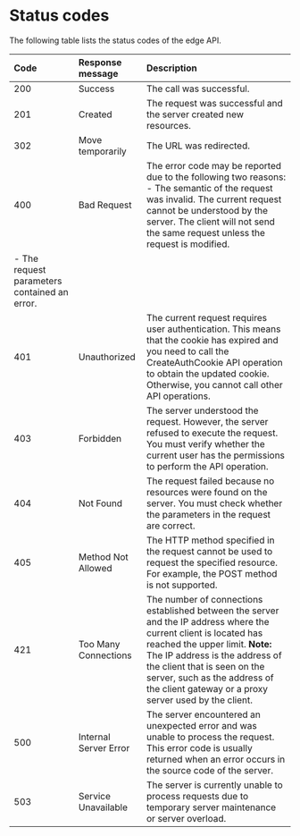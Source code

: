 # Status codes

The following table lists the status codes of the edge API.

|Code|Response message|Description|
|:---|:---------------|:----------|
|200|Success|The call was successful.|
|201|Created|The request was successful and the server created new resources.|
|302|Move temporarily|The URL was redirected.|
|400|Bad Request|The error code may be reported due to the following two reasons: -   The semantic of the request was invalid. The current request cannot be understood by the server. The client will not send the same request unless the request is modified.
-   The request parameters contained an error. |
|401|Unauthorized|The current request requires user authentication. This means that the cookie has expired and you need to call the CreateAuthCookie API operation to obtain the updated cookie. Otherwise, you cannot call other API operations.|
|403|Forbidden|The server understood the request. However, the server refused to execute the request. You must verify whether the current user has the permissions to perform the API operation.|
|404|Not Found|The request failed because no resources were found on the server. You must check whether the parameters in the request are correct.|
|405|Method Not Allowed|The HTTP method specified in the request cannot be used to request the specified resource. For example, the POST method is not supported.|
|421|Too Many Connections|The number of connections established between the server and the IP address where the current client is located has reached the upper limit. **Note:** The IP address is the address of the client that is seen on the server, such as the address of the client gateway or a proxy server used by the client. |
|500|Internal Server Error|The server encountered an unexpected error and was unable to process the request. This error code is usually returned when an error occurs in the source code of the server.|
|503|Service Unavailable|The server is currently unable to process requests due to temporary server maintenance or server overload. |

